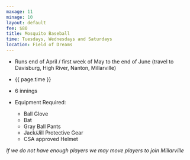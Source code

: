 ```yaml
---
maxage: 11
minage: 10
layout: default
fee: $80
title: Mosquito Baseball
time: Tuesdays, Wednesdays and Saturdays
location: Field of Dreams
---
```


- Runs end of April / first week of May to the end of June (travel to Davisburg, High River, Nanton, Millarville)

- {{ page.time }}

- 6 innings

- Equipment Required:
  - Ball Glove
  - Bat
  - Gray Ball Pants
  - Jack/Jill Protective Gear
  - CSA approved Helmet

_If we do not have enough players we may move players to join Millarville_
